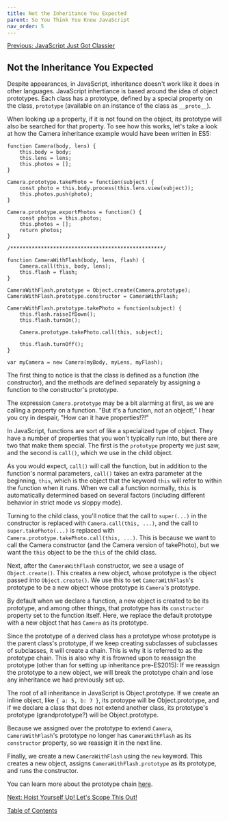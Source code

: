 ```yaml
---
title: Not the Inheritance You Expected
parent: So You Think You Know JavaScript
nav_order: 5
---
```

[Previous: JavaScript Just Got Classier](4-class.md)

## Not the Inheritance You Expected

Despite appearances, in JavaScript, inheritance doesn't work like it does in other languages. JavaScript inhertiance is based around the idea of object prototypes. Each class has a prototype, defined by a special property on the class, `prototype` (available on an instance of the class as `__proto__`).

When looking up a property, if it is not found on the object, its prototype will also be searched for that property. To see how this works, let's take a look at how the Camera inheritance example would have been written in ES5:

```
function Camera(body, lens) {
    this.body = body;
    this.lens = lens;
    this.photos = [];
}

Camera.prototype.takePhoto = function(subject) {
    const photo = this.body.process(this.lens.view(subject));
    this.photos.push(photo);
}

Camera.prototype.exportPhotos = function() {
    const photos = this.photos;
    this.photos = [];
    return photos;
}

/**************************************************/

function CameraWithFlash(body, lens, flash) {
    Camera.call(this, body, lens);
    this.flash = flash;
}

CameraWithFlash.prototype = Object.create(Camera.prototype);
CameraWithFlash.prototype.constructor = CameraWithFlash;

CameraWithFlash.prototype.takePhoto = function(subject) {
    this.flash.raiseIfDown();
    this.flash.turnOn();

    Camera.prototype.takePhoto.call(this, subject);

    this.flash.turnOff();
}

var myCamera = new Camera(myBody, myLens, myFlash);
```

The first thing to notice is that the class is defined as a function (the constructor), and the methods are defined separately by assigning a function to the constructor's prototype.

The expression `Camera.prototype` may be a bit alarming at first, as we are calling a property on a function. "But it's a function, not an object!," I hear you cry in despair, "How can it have properties!?!"

In JavaScript, functions are sort of like a specialized type of object. They have a number of properties that you won't typically run into, but there are two that make them special. The first is the `prototype` property we just saw, and the second is `call()`, which we use in the child object.

As you would expect, `call()` will call the function, but in addition to the function's normal parameters, `call()` takes an extra parameter at the beginning, `this`, which is the object that the keyword `this` will refer to within the function when it runs. When we call a function normally, `this` is automatically determined based on several factors (including different behavior in strict mode vs sloppy mode).

Turning to the child class, you'll notice that the call to `super(...)` in the constructor is replaced with `Camera.call(this, ...)`, and the call to `super.takePhoto(...)` is replaced with `Camera.prototype.takePhoto.call(this, ...)`. This is because we want to call the Camera constructor (and the Camera version of takePhoto), but we want the `this` object to be the `this` of the child class.

Next, after the `CameraWithFlash` constructor, we see a usage of `Object.create()`. This creates a new object, whose prototype is the object passed into `Object.create()`. We use this to set `CameraWithFlash`'s prototype to be a new object whose prototype is `Camera`'s prototype.

By default when we declare a function, a new object is created to be its prototype, and among other things, that prototype has its `constructor` property set to the function itself. Here, we replace the default prototype with a new object that has `Camera` as its prototype.

Since the prototype of a derived class has a prototype whose prototype is the parent class's prototype, if we keep creating subclasses of subclasses of subclasses, it will create a chain. This is why it is referred to as the prototype chain. This is also why it is frowned upon to reassign the prototype (other than for setting up inheritance pre-ES2015): If we reassign the prototype to a new object, we will break the prototype chain and lose any inheritance we had previously set up.

The root of all inheritance in JavaScript is Object.prototype. If we create an inline object, like `{ a: 5, b: 7 }`, its protoype will be Object.prototype, and if we declare a class that does not extend another class, its prototype's prototype (grandprototype?) will be Object.prototype.

Because we assigned over the prototype to extend `Camera`, `CameraWithFlash`'s prototype no longer has `CameraWithFlash` as its `constructor` property, so we reassign it in the next line.

Finally, we create a new `CameraWithFlash` using the `new` keyword. This creates a new object, assigns `CameraWithFlash.prototype` as its prototype, and runs the constructor.

You can learn more about the prototype chain [here](https://developer.mozilla.org/en-US/docs/Web/JavaScript/Inheritance_and_the_prototype_chain).

[Next: Hoist Yourself Up! Let's Scope This Out!](6-hoisting-and-scope.md)

[Table of Contents](index)
